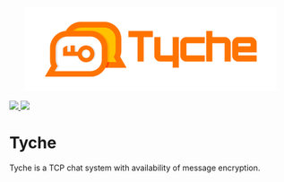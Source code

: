 <p align="center"><img src="/logo/logotype-horizontal.png"></p>

<a href="https://www.gnu.org/licenses/gpl-3.0">
	<img src="https://img.shields.io/badge/license-GPLv3-blue.svg"/>
<a href="https://github.com/amirkhaniansev/tyche/graphs/contributors">
	<img src="https://img.shields.io/github/contributors/amirkhaniansev/tyche.svg"/>
</a>


# Tyche
Tyche is a TCP chat system with availability of message encryption.
